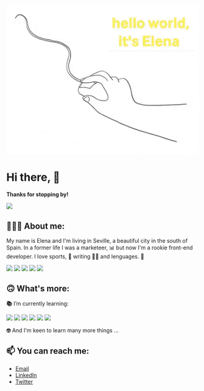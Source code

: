 <p align ="center">
<img src="./images/github-profile.gif" width="700" heigth="125"/>
</p>

# **Hi there, 👋**

**Thanks for stopping by!**
<p align ="left">
<img src="https://media.giphy.com/media/7m3gt0iymAiPcWqdiS/giphy.gif" height="100px" />
</p>

## **👩🏼‍💻 About me:**

My name is Elena and I'm living in Seville, a beautiful city in the south of Spain. In a former life I was a marketeer, 📊 but now I'm a rookie front-end developer. I love sports, 🏀 writing ✍🏻 and lenguages. 💬

<img src="https://img.shields.io/badge/html5%20-%23E34F26.svg?&style=flat&logo=html5&logoColor=white"/> <img src="https://img.shields.io/badge/css3%20-%231572B6.svg?&style=flat&logo=css3&logoColor=white"/> <img src="https://img.shields.io/badge/SASS%20-hotpink.svg?&style=flat&logo=SASS&logoColor=white"/>
<img src="https://img.shields.io/badge/javascript%20-%23323330.svg?&style=flat&logo=javascript&logoColor=%23F7DF1E"/> <img src="https://img.shields.io/badge/react%20-%2320232a.svg?&style=flat&logo=react&logoColor=%2361DAFB"/>
<br />

## **🙃 What's more:**

**📚** I’m currently learning:

<img src="https://img.shields.io/badge/typescript%20-%23007ACC?.svg?&style=flat&logo=typescript&&logoColor=white"/> <img src="https://img.shields.io/badge/webpack%20-%238DD6F9?.svg?style=flat&logo=webpack&logoColor=black"/> <img src="https://img.shields.io/badge/angular%20-%2320232a?.svg?&style=flat&logo=angular&logoColor=DD0031"/> <img src="https://img.shields.io/badge/vuejs%20-%2335495e.svg?style=style=flat&logo=vuedotjs&logoColor=%234FC08D"/> <img src="https://img.shields.io/badge/NEXT%20-%23323330?.svg?&style=flat&logo=next.js&&logoColor=white"/> <img src="https://img.shields.io/badge/svelte%20-%23f1413d?.svg?&style=flat&logo=svelte&&logoColor=white"/>





**🤓** And I'm keen to learn many more things ...

## **📫 You can reach me:**

- [Email](mailto:elena.valenzuela.guerrero@gmail.com)
- [LinkedIn](https://www.linkedin.com/in/elena-valenzuela-guerrero/)
- [Twitter](https://twitter.com/elevalgue)
